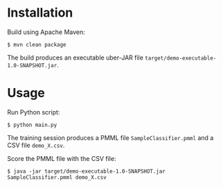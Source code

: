 # Installation #

Build using Apache Maven:

```
$ mvn clean package
```

The build produces an executable uber-JAR file `target/demo-executable-1.0-SNAPSHOT.jar`.

# Usage #

Run Python script:

```
$ python main.py
```

The training session produces a PMML file `SampleClassifier.pmml` and a CSV file `demo_X.csv`.

Score the PMML file with the CSV file:

```
$ java -jar target/demo-executable-1.0-SNAPSHOT.jar SampleClassifier.pmml demo_X.csv
```